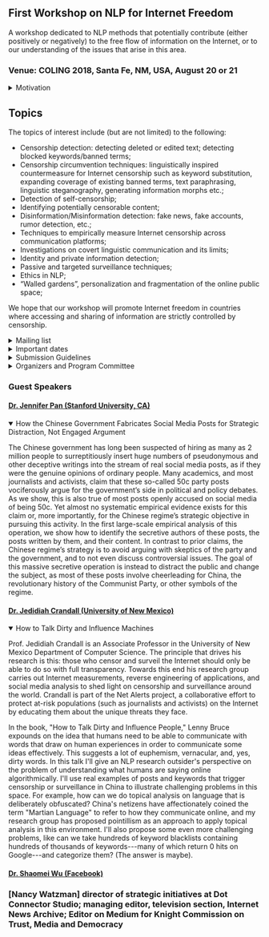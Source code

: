 ## First Workshop on NLP for Internet Freedom

A workshop dedicated to NLP methods that potentially contribute (either positively or negatively) to the free flow of information
on the Internet, or to our understanding of the issues that arise in this area. 
 
### Venue: COLING 2018, Santa Fe, NM, USA, August 20 or 21
 
<details> 
 <summary>Motivation</summary>
 
According to the recent report produced by Freedom House (freedomhouse.org), an  “independent watchdog organization dedicated to the expansion of freedom and democracy around the world”, Internet freedom declined in 2016 for the sixth consecutive year. 67% of all Internet users live in countries where criticism of the government, military, or ruling family are subject to censorship.  Social media users face unprecedented penalties, as authorities in 38 countries made arrests based on social media posts over the past year. Globally, 27 percent of all internet users live in countries where people have been arrested for publishing, sharing, or merely “liking” content on Facebook. Governments are increasingly going after messaging apps like WhatsApp and Telegram, which can spread information quickly and securely.

Various barriers exist to prevent citizens of a large number of countries to access information. Some involve infrastructural and economic barriers, others  violations of user rights such as surveillance, privacy and repercussions for online speech and activities such as imprisonment, extralegal harassment or cyberattacks. Yet another area is limits on content, which involves legal regulations on content, technical filtering and blocking websites, (self-)censorship.

Large internet providers are effective monopolies, and themselves have the power to use NLP techniques to control information flow. Users are suspended or banned, sometimes without human intervention, and with little opportunity for redress. Users react to this by using coded, oblique or metaphorical  language, by taking steps to conceal their identity such as the use of multiple accounts, raising questions about who the real originating author of a post actually is.

This workshop should bring together NLP researchers whose work contributes to the free flow of information on the Internet.

</details>

## Topics

  The topics of interest include (but are not limited) to the following:

- Censorship detection: detecting deleted or edited text; detecting blocked keywords/banned terms;
- Censorship circumvention techniques: linguistically inspired countermeasure for Internet censorship such as keyword substitution, expanding coverage of existing banned terms,  text paraphrasing, linguistic steganography, generating information morphs etc.;
- Detection of self-censorship;
- Identifying potentially censorable content;
- Disinformation/Misinformation detection: fake news,  fake accounts, rumor detection, etc.;
- Techniques to empirically measure Internet censorship across communication platforms;
- Investigations on covert linguistic communication and its limits;
- Identity and private information detection;
- Passive and targeted surveillance techniques;
- Ethics in NLP;
- “Walled gardens”, personalization and fragmentation of the online public space;

We hope that our workshop will promote Internet freedom in countries where accessing and sharing of information are strictly controlled by censorship.

<details>
 <summary>Mailing list</summary>
[Mailing list for the workshop](https://groups.google.com/forum/#!forum/nlp4if)
</details>

<details>
<summary>Important dates</summary>

- workshop submission deadline: May 25, 2018

- notification: June 20, 2018

- camera-ready submission deadline: June 30, 2018

- workshop dates: August 20-21, 2018
</details>
 
 <details>
 <summary>Submission Guidelines</summary>
Submissions should be written in English and anonymized with regard to the authors and/or their institution (no author-identifying information on the title page nor anywhere in the paper), including referencing style as usual. Authors should also ensure that identifying meta-information is removed from files submitted for review.

Submissions must use the Word or LaTeX template files provided by COLING 2018 and conform to the format defined by the COLING 2018 style guidelines.

* Long paper submission: up to 8 pages of content, plus 2 pages for references; final versions of long papers: one additional page: up to 9 pages with unlimited pages for references
* Short paper submission: up to 4 pages of content, plus 2 pages for references; final version of short papers: up to 5 pages with unlimited pages for references

PDF files must be submitted electronically via the START submission system <https://www.softconf.com/coling2018/ws-NLP4IF/>.
The recommended style files are available at <http://coling2018.org/wp-content/uploads/2018/01/coling2018.zip>.

Double submission policy: Parallel submission to other meetings or publications are possible but must be immediately notified to the workshop contact person. If accepted, withdrawals are only possible within two days after notification.
</details>

<details>
 <summary>Organizers and Program Committee</summary>
### Organizers:
 
- Chris Brew, Computational Research Scientist, Digital Operatives: chris.brew@digitaloperatives.com
- Anna Feldman,Professor of Linguistics and Computer Science at Montclair State University. feldmana@montclair.edu
- Chris Leberknight,Associate Professor of Computer Science at Montclair State University. leberknightc@montclair.edu 
 
 
 
### Program Committee 
- Joan Bachenko, Deception Discovery Technologies, NJ
- Jedidiah Crandall, University of New Mexico, NM
- Chaya Hiruncharoenvate, Mahasarakham University 
- Lifu Huang, Rensselaer Polytechnic Institute (RPI), NY
- Zubin Jelveh, The University of Chicago
- Judith Klavans, Columbia University, NY
- Jeffrey Knockel, University of New Mexico, NM
- Will Lowe, Princeton University
- Rada Mihalcea, University of Michigan, Ann Arbor, MI
- Prateek Mittal, Princeton University, NJ
- Rishab Nithyanand, Data & Society, NY
- Noah Smith, University of Washington
- Thamar Solorio, University of Houston, TX
- Mahmood Sharif, Carnegie Mellon University, PA
- Evan Sultanik, Trail of Bits, NY 
- Svitlana Volkova, Pacific Northwest National Laboratory, WA 
- Brook Wu, NJIT, NJ
</details>


### Guest Speakers

#### [Dr. Jennifer Pan (Stanford University, CA)](https://comm.stanford.edu/faculty-pan/)
<details open>
<summary> How the Chinese Government Fabricates Social Media Posts for Strategic Distraction, Not Engaged Argument </summary>
 


The Chinese government has long been suspected of hiring as many as 2 million people to surreptitiously insert huge numbers of pseudonymous and other deceptive writings into the stream of real social media posts, as if they were the genuine opinions of ordinary people. Many academics, and most journalists and activists, claim that these so-called 50c party posts vociferously argue for the government’s side in political and policy debates. As we show, this is also true of most posts openly accused on social media of being 50c. Yet almost no systematic empirical evidence exists for this claim or, more importantly, for the Chinese regime’s strategic objective in pursuing this activity. In the first large-scale empirical analysis of this operation, we show how to identify the secretive authors of these posts, the posts written by them, and their content. In contrast to prior claims, the Chinese regime’s strategy is to avoid arguing with skeptics of the party and the government, and to not even discuss controversial issues. The goal of this massive secretive operation is instead to distract the public and change the subject, as most of these posts involve cheerleading for China, the revolutionary history of the Communist Party, or other symbols of the regime. 
 </details>
 
#### [Dr. Jedidiah Crandall (University of New Mexico)](https://www.cs.unm.edu/~crandall/)
<details open>
<summary> How to Talk Dirty and Influence Machines </summary>

Prof. Jedidiah Crandall is an Associate Professor in the University of New Mexico Department of Computer Science. The principle that drives his research is this: those who censor and surveil the Internet should only be able to do so with full transparency. Towards this end his research group carries out Internet measurements, reverse engineering of applications, and social media analysis to shed light on censorship and surveillance around the world. Crandall is part of the Net Alerts project, a collaborative effort to protect at-risk populations (such as journalists and activists) on the Internet by educating them about the unique threats they face.

In the book, "How to Talk Dirty and Influence People," Lenny Bruce expounds on the idea that humans need to be able to communicate with words that draw on human experiences in order to communicate some ideas effectively. This suggests a lot of euphemism, vernacular, and, yes, dirty words. In this talk I'll give an NLP research outsider's perspective on the problem of understanding what humans are saying online algorithmically. I'll use real examples of posts and keywords that trigger censorship or surveillance in China to illustrate challenging problems in this space. For example, how can we do topical analysis on language that is deliberately obfuscated? China's netizens have affectionately coined the term "Martian Language" to refer to how they communicate online, and my research group has proposed pointillism as an approach to apply topical analysis in this environment. I'll also propose some even more challenging problems, like can we take hundreds of keyword blacklists containing hundreds of thousands of keywords---many of which return 0 hits on Google---and categorize them? (The answer is maybe).

</details>

#### [Dr. Shaomei Wu (Facebook)](https://research.fb.com/people/wu-shaomei/)


### [Nancy Watzman] director of strategic initiatives at Dot Connector Studio; managing editor, television section, Internet News Archive; Editor on Medium for Knight Commission on Trust, Media and Democracy
